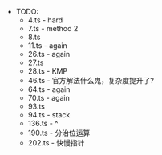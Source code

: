 - TODO: 
    - 4.ts - hard
    - 7.ts - method 2
    - 8.ts
    - 11.ts - again
    - 26.ts - again
    - 27.ts
    - 28.ts - KMP
    - 46.ts - 官方解法什么鬼，复杂度提升了?
    - 64.ts - again
    - 70.ts - again
    - 93.ts
    - 94.ts - stack
    - 136.ts - ^
    - 190.ts - 分治位运算
    - 202.ts - 快慢指针